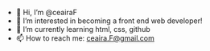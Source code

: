 - 👋 Hi, I’m @ceairaF
- 👀 I’m interested in becoming a front end web developer!
- 🌱 I’m currently learning html, css, github
- 📫 How to reach me: ceaira.F@gmail.com

<!---
ceairaF/ceairaF is a ✨ special ✨ repository because its `README.md` (this file) appears on your GitHub profile.
You can click the Preview link to take a look at your changes.
--->
